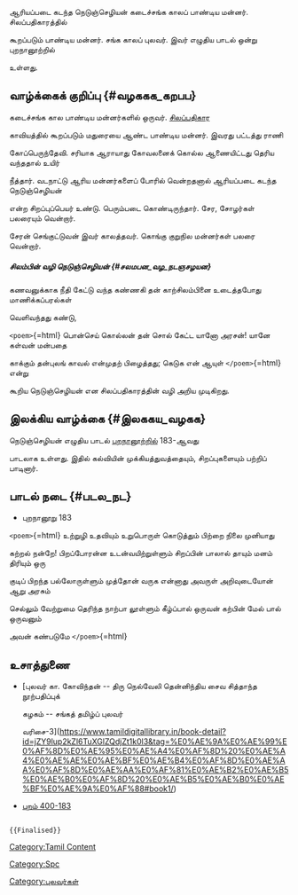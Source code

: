 ஆரியப்படை கடந்த நெடுஞ்செழியன் கடைச்சங்க காலப் பாண்டிய மன்னர். சிலப்பதிகாரத்தில்
கூறப்படும் பாண்டிய மன்னர். சங்க காலப் புலவர். இவர் எழுதிய பாடல் ஒன்று புறநானூற்றில்
உள்ளது.

## வாழ்க்கைக் குறிப்பு {#வழககக_கறபப}

கடைச்சங்க கால பாண்டிய மன்னர்களில் ஒருவர். [சிலப்பதிகார](சிலப்பதிகாரம் "wikilink")
காவியத்தில் கூறப்படும் மதுரையை ஆண்ட பாண்டிய மன்னர். இவரது பட்டத்து ராணி
கோப்பெருந்தேவி. சரியாக ஆராயாது கோவலனைக் கொல்ல ஆணையிட்டது தெரிய வந்ததால் உயிர்
நீத்தார். வடநாட்டு ஆரிய மன்னர்களைப் போரில் வென்றதனால் ஆரியப்படை கடந்த நெடுஞ்செழியன்
என்ற சிறப்புப்பெயர் உண்டு. பெரும்படை கொண்டிருந்தார். சேர, சோழர்கள் பலரையும் வென்றார்.
சேரன் செங்குட்டுவன் இவர் காலத்தவர். கொங்கு குறுநில மன்னர்கள் பலரை வென்றார்.

##### சிலம்பின் வழி நெடுஞ்செழியன் {#சலமபன_வழ_நடஞசழயன}

கணவனுக்காக நீதி கேட்டு வந்த கண்ணகி தன் காற்சிலம்பினை உடைத்தபோது மாணிக்கப்பரல்கள்
வெளிவந்தது கண்டு,

`<poem>`{=html} பொன்செய் கொல்லன் தன் சொல் கேட்ட யானோ அரசன்! யானே கள்வன் மன்பதை
காக்கும் தன்புலங் காவல் என்முதற் பிழைத்தது; கெடுக என் ஆயுள் `</poem>`{=html} என்று
கூறிய நெடுஞ்செழியன் என சிலப்பதிகாரத்தின் வழி அறிய முடிகிறது.

## இலக்கிய வாழ்க்கை {#இலககய_வழகக}

நெடுஞ்செழியன் எழுதிய பாடல் [புறநானூற்றில்](புறநானூறு "wikilink") 183-ஆவது
பாடலாக உள்ளது. இதில் கல்வியின் முக்கியத்துவத்தையும், சிறப்புகளையும் பற்றிப் பாடினார்.

## பாடல் நடை {#படல_நட}

-   புறநானூறு 183

`<poem>`{=html} உற்றுழி உதவியும் உறுபொருள் கொடுத்தும் பிற்றை நிலை முனியாது
கற்றல் நன்றே! பிறப்போரன்ன உடன்வயிற்றுள்ளும் சிறப்பின் பாலால் தாயும் மனம் திரியும் ஒரு
குடிப் பிறந்த பல்லோருள்ளும் முத்தோன் வருக என்னாது அவருள் அறிவுடையோன் ஆறு அரசும்
செல்லும் வேற்றுமை தெரிந்த நாற்பா லூள்ளும் கீழ்ப்பால் ஒருவன் கற்பின் மேல் பால் ஒருவனும்
அவன் கண்படுமே `</poem>`{=html}

## உசாத்துணை

-   [புலவர் கா. கோவிந்தன் -- திரு நெல்வேலி தென்னிந்திய சைவ சித்தாந்த நூற்பதிப்புக்
    கழகம் -- சங்கத் தமிழ்ப் புலவர்
    வரிசை-3](https://www.tamildigitallibrary.in/book-detail?id=jZY9lup2kZl6TuXGlZQdjZt1k0l3&tag=%E0%AE%9A%E0%AE%99%E0%AF%8D%E0%AE%95%E0%AE%A4%E0%AF%8D%20%E0%AE%A4%E0%AE%AE%E0%AE%BF%E0%AE%B4%E0%AF%8D%E0%AE%AA%E0%AF%8D%E0%AE%AA%E0%AF%81%E0%AE%B2%E0%AE%B5%E0%AE%B0%E0%AF%8D%20%E0%AE%B5%E0%AE%B0%E0%AE%BF%E0%AE%9A%E0%AF%88#book1/)
-   [புறம் 400-183](https://puram400.blogspot.com/2010/09/183.html)

```{=mediawiki}
{{Finalised}}
```
[Category:Tamil Content](Category:Tamil_Content "wikilink")
[Category:Spc](Category:Spc "wikilink")
[Category:புலவர்கள்](Category:புலவர்கள் "wikilink")
